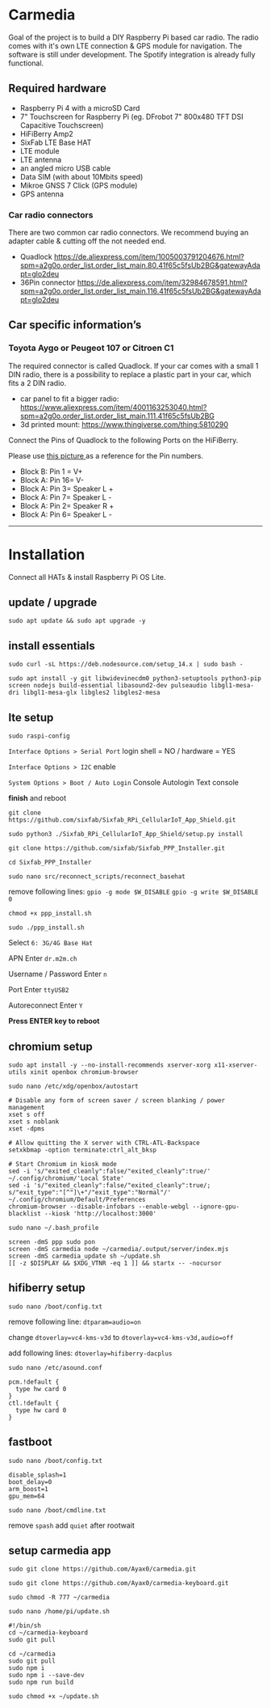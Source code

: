 # Carmedia
Goal of the project is to build a DIY Raspberry Pi based car radio. The radio comes with it's own LTE connection & GPS module for navigation.
The software is still under development. The Spotify integration is already fully functional.

## Required hardware
- Raspberry Pi 4 with a microSD Card
- 7" Touchscreen for Raspberry Pi (eg. DFrobot 7" 800x480 TFT DSI Capacitive Touchscreen)
- HiFiBerry Amp2
- SixFab LTE Base HAT
- LTE module
- LTE antenna
- an angled micro USB cable
- Data SIM (with about 10Mbits speed)
- Mikroe GNSS 7 Click (GPS module)
- GPS antenna

### Car radio connectors
There are two common car radio connectors. We recommend buying an adapter cable & cutting off the not needed end.
- Quadlock https://de.aliexpress.com/item/1005003791204676.html?spm=a2g0o.order_list.order_list_main.80.41f65c5fsUb2BG&gatewayAdapt=glo2deu
- 36Pin connector https://de.aliexpress.com/item/32984678591.html?spm=a2g0o.order_list.order_list_main.116.41f65c5fsUb2BG&gatewayAdapt=glo2deu

## Car specific information’s

### Toyota Aygo or Peugeot 107 or Citroen C1
The required connector is called Quadlock. If your car comes with a small 1 DIN radio, there is a possibility to replace a plastic part in your car, which fits a 2 DIN radio.

- car panel to fit a bigger radio: https://www.aliexpress.com/item/4001163253040.html?spm=a2g0o.order_list.order_list_main.111.41f65c5fsUb2BG
- 3d printed mount: https://www.thingiverse.com/thing:5810290

Connect the Pins of Quadlock to the following Ports on the HiFiBerry.

Please use <a href='https://connector.pinoutguide.com/40__16_12_12__pin_Head_Unit_Car_Stereo_Quadlock/'>this picture </a> as a reference for the Pin numbers.

- Block B: Pin 1 = V+
- Block A: Pin 16= V-
- Block A: Pin 3= Speaker L +
- Block A: Pin 7= Speaker L -
- Block A: Pin 2= Speaker R +
- Block A: Pin 6= Speaker L -

----


# Installation
Connect all HATs & install Raspberry Pi OS Lite.

## update / upgrade
`sudo apt update && sudo apt upgrade -y`

## install essentials
`sudo curl -sL https://deb.nodesource.com/setup_14.x | sudo bash -`

`sudo apt install -y git libwidevinecdm0 python3-setuptools python3-pip screen nodejs build-essential libasound2-dev pulseaudio libgl1-mesa-dri libgl1-mesa-glx libgles2 libgles2-mesa`

## lte setup

`sudo raspi-config`

`Interface Options > Serial Port` login shell = NO / hardware = YES

`Interface Options > I2C` enable

`System Options > Boot / Auto Login` Console Autologin Text console

**finish** and reboot

`git clone https://github.com/sixfab/Sixfab_RPi_CellularIoT_App_Shield.git`

`sudo python3 ./Sixfab_RPi_CellularIoT_App_Shield/setup.py install`

`git clone https://github.com/sixfab/Sixfab_PPP_Installer.git`

`cd Sixfab_PPP_Installer`

`sudo nano src/reconnect_scripts/reconnect_basehat`

remove following lines:
`gpio -g mode $W_DISABLE` `gpio -g write $W_DISABLE 0`

`chmod +x ppp_install.sh`

`sudo ./ppp_install.sh`

Select `6: 3G/4G Base Hat`

APN Enter `dr.m2m.ch`

Username / Password Enter `n`

Port Enter `ttyUSB2`

Autoreconnect Enter `Y`

**Press ENTER key to reboot**

## chromium setup
`sudo apt install -y --no-install-recommends xserver-xorg x11-xserver-utils xinit openbox chromium-browser`

`sudo nano /etc/xdg/openbox/autostart`

```
# Disable any form of screen saver / screen blanking / power management
xset s off
xset s noblank
xset -dpms

# Allow quitting the X server with CTRL-ATL-Backspace
setxkbmap -option terminate:ctrl_alt_bksp

# Start Chromium in kiosk mode
sed -i 's/"exited_cleanly":false/"exited_cleanly":true/' ~/.config/chromium/'Local State'
sed -i 's/"exited_cleanly":false/"exited_cleanly":true/; s/"exit_type":"[^"]\+"/"exit_type":"Normal"/' ~/.config/chromium/Default/Preferences
chromium-browser --disable-infobars --enable-webgl --ignore-gpu-blacklist --kiosk 'http://localhost:3000'
```

`sudo nano ~/.bash_profile`

```
screen -dmS ppp sudo pon
screen -dmS carmedia node ~/carmedia/.output/server/index.mjs
screen -dmS carmedia_update sh ~/update.sh
[[ -z $DISPLAY && $XDG_VTNR -eq 1 ]] && startx -- -nocursor
```

## hifiberry setup
`sudo nano /boot/config.txt`

remove following line: `dtparam=audio=on`

change `dtoverlay=vc4-kms-v3d` to `dtoverlay=vc4-kms-v3d,audio=off`

add following lines: `dtoverlay=hifiberry-dacplus`

`sudo nano /etc/asound.conf`

```
pcm.!default {
  type hw card 0
}
ctl.!default {
  type hw card 0
}
```

## fastboot

`sudo nano /boot/config.txt`

```
disable_splash=1
boot_delay=0
arm_boost=1
gpu_mem=64
```

`sudo nano /boot/cmdline.txt`

remove `spash`
add `quiet` after rootwait

## setup carmedia app
`sudo git clone https://github.com/Ayax0/carmedia.git`

`sudo git clone https://github.com/Ayax0/carmedia-keyboard.git`

`sudo chmod -R 777 ~/carmedia`

`sudo nano /home/pi/update.sh`

```
#!/bin/sh
cd ~/carmedia-keyboard
sudo git pull

cd ~/carmedia
sudo git pull
sudo npm i
sudo npm i --save-dev
sudo npm run build
```

`sudo chmod +x ~/update.sh`
